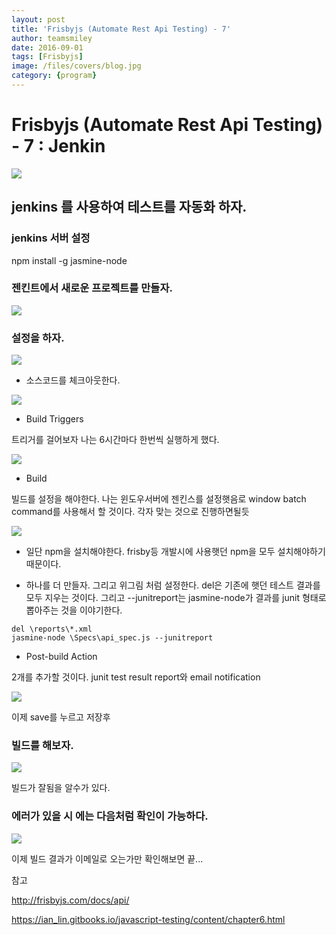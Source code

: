 ```yaml
---
layout: post
title: 'Frisbyjs (Automate Rest Api Testing) - 7' 
author: teamsmiley 
date: 2016-09-01
tags: [Frisbyjs]
image: /files/covers/blog.jpg
category: {program}
---
```

# Frisbyjs (Automate Rest Api Testing) - 7 : Jenkin

<img src ="https://teamsmiley.github.io/assets/frisbyjs_logo.png"/>

## jenkins 를 사용하여 테스트를 자동화 하자. 

### jenkins 서버 설정  

npm install -g jasmine-node

### 젠킨트에서 새로운 프로젝트를 만들자. 

![]({{site_baseurl}}/assets/jenkins-frisby-01.png)

### 설정을 하자. 

![]({{site_baseurl}}/assets/jenkins-frisby-02.png)

* 소스코드를 체크아웃한다.

![]({{site_baseurl}}/assets/jenkins-frisby-03.png)

* Build Triggers

트리거를 걸어보자 나는 6시간마다 한번씩 실행하게 했다. 

![]({{site_baseurl}}/assets/jenkins-frisby-04.png)

* Build 

빌드를 설정을 해야한다.  나는 윈도우서버에 젠킨스를 설정햇음로 window batch command를 사용해서 할 것이다. 각자 맞는 것으로 진행하면될듯 

![]({{site_baseurl}}/assets/jenkins-frisby-05.png)

  * 일단 npm을 설치해야한다. frisby등 개발시에 사용햇던 npm을 모두 설치해야하기 때문이다. 

  * 하나를 더 만들자. 그리고 위그림 처럼 설정한다. del은 기존에 햇던 테스트 결과를 모두 지우는 것이다. 
  그리고 --junitreport는 jasmine-node가 결과를 junit 형태로 뽑아주는 것을 이야기한다. 


```
del \reports\*.xml 
jasmine-node \Specs\api_spec.js --junitreport
```

* Post-build Action 

2개를 추가할 것이다. junit test result report와 email notification 

![]({{site_baseurl}}/assets/jenkins-frisby-06.png)

이제 save를 누르고 저장후 

### 빌드를 해보자. 

![]({{site_baseurl}}/assets/jenkins-frisby-07.png)

빌드가 잘됨을 알수가 있다. 

### 에러가 있을 시 에는 다음처럼 확인이 가능하다. 

![]({{site_baseurl}}/assets/jenkins-frisby-08.png)

이제 빌드 결과가 이메일로 오는가만 확인해보면 끝...


참고 

<http://frisbyjs.com/docs/api/>

<https://ian_lin.gitbooks.io/javascript-testing/content/chapter6.html>

